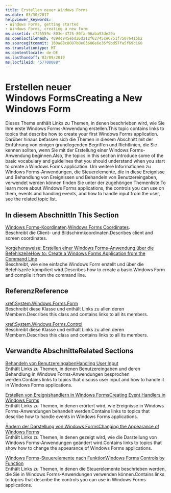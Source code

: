 ```yaml
---
title: Erstellen neuer Windows Forms
ms.date: 03/30/2017
helpviewer_keywords:
- Windows Forms, getting started
- Windows Forms, creating a new form
ms.assetid: c725559c-803e-4725-80fa-96aba93de29a
ms.openlocfilehash: 409dd945ebd26d212f62745ce6751f7507641bb2
ms.sourcegitcommit: 160a88c8087b0e63606e6e35f9bd57fa5f69c168
ms.translationtype: MT
ms.contentlocale: de-DE
ms.lasthandoff: 03/09/2019
ms.locfileid: "57708088"
---
```

# <a name="creating-a-new-windows-form"></a><span data-ttu-id="314c9-102">Erstellen neuer Windows Forms</span><span class="sxs-lookup"><span data-stu-id="314c9-102">Creating a New Windows Form</span></span>
<span data-ttu-id="314c9-103">Dieses Thema enthält Links zu Themen, in denen beschrieben wird, wie Sie Ihre erste Windows Forms-Anwendung erstellen.</span><span class="sxs-lookup"><span data-stu-id="314c9-103">This topic contains links to topics that describe how to create your first Windows Forms application.</span></span> <span data-ttu-id="314c9-104">Darüber hinaus befassen sich die Themen in diesem Abschnitt mit der Einführung von einigen grundlegenden Begriffen und Richtlinien, die Sie kennen sollten, wenn Sie mit der Erstellung einer Windows Forms-Anwendung beginnen.</span><span class="sxs-lookup"><span data-stu-id="314c9-104">Also, the topics in this section introduce some of the basic vocabulary and guidelines that you should understand when you start to create a Windows Forms application.</span></span> <span data-ttu-id="314c9-105">Um weitere Informationen zu Windows Forms-Anwendungen, die Steuerelemente, die in diese Ereignisse und Behandlung von Ereignissen und Behandeln von Benutzereingaben, verwendet werden können finden Sie unter der zugehörigen Themenliste.</span><span class="sxs-lookup"><span data-stu-id="314c9-105">To learn more about Windows Forms applications, the controls you can use on them, events and handling events, and how to handle input from the user, see the related topic list.</span></span>  
  
## <a name="in-this-section"></a><span data-ttu-id="314c9-106">In diesem Abschnitt</span><span class="sxs-lookup"><span data-stu-id="314c9-106">In This Section</span></span>  
 <span data-ttu-id="314c9-107">[Windows Forms-Koordinaten](windows-forms-coordinates.md).</span><span class="sxs-lookup"><span data-stu-id="314c9-107">[Windows Forms Coordinates](windows-forms-coordinates.md).</span></span>  
 <span data-ttu-id="314c9-108">Beschreibt die Client- und Bildschirmkoordinaten.</span><span class="sxs-lookup"><span data-stu-id="314c9-108">Describes client and screen coordinates.</span></span>  
  
 [<span data-ttu-id="314c9-109">Vorgehensweise: Erstellen einer Windows Forms-Anwendung über die Befehlszeile</span><span class="sxs-lookup"><span data-stu-id="314c9-109">How to: Create a Windows Forms Application from the Command Line</span></span>](how-to-create-a-windows-forms-application-from-the-command-line.md)  
 <span data-ttu-id="314c9-110">Beschreibt, wie eine einfache Windows Form erstellt und über die Befehlszeile kompiliert wird.</span><span class="sxs-lookup"><span data-stu-id="314c9-110">Describes how to create a basic Windows Form and compile it from the command line.</span></span>  
  
## <a name="reference"></a><span data-ttu-id="314c9-111">Referenz</span><span class="sxs-lookup"><span data-stu-id="314c9-111">Reference</span></span>  
 <xref:System.Windows.Forms.Form>  
 <span data-ttu-id="314c9-112">Beschreibt diese Klasse und enthält Links zu allen deren Membern.</span><span class="sxs-lookup"><span data-stu-id="314c9-112">Describes this class and contains links to all its members.</span></span>  
  
 <xref:System.Windows.Forms.Control>  
 <span data-ttu-id="314c9-113">Beschreibt diese Klasse und enthält Links zu allen deren Membern.</span><span class="sxs-lookup"><span data-stu-id="314c9-113">Describes this class and contains links to all its members.</span></span>  
  
## <a name="related-sections"></a><span data-ttu-id="314c9-114">Verwandte Abschnitte</span><span class="sxs-lookup"><span data-stu-id="314c9-114">Related Sections</span></span>  
 [<span data-ttu-id="314c9-115">Behandeln von Benutzereingaben</span><span class="sxs-lookup"><span data-stu-id="314c9-115">Handling User Input</span></span>](./controls/handling-user-input.md)  
 <span data-ttu-id="314c9-116">Enthält Links zu Themen, in denen Benutzereingaben und deren Behandlung in Windows Forms-Anwendungen besprochen werden.</span><span class="sxs-lookup"><span data-stu-id="314c9-116">Contains links to topics that discuss user input and how to handle it in Windows Forms applications.</span></span>  
  
 [<span data-ttu-id="314c9-117">Erstellen von Ereignishandlern in Windows Forms</span><span class="sxs-lookup"><span data-stu-id="314c9-117">Creating Event Handlers in Windows Forms</span></span>](creating-event-handlers-in-windows-forms.md)  
 <span data-ttu-id="314c9-118">Enthält Links zu Themen, in denen erörtert wird, wie Ereignisse in Windows Forms-Anwendungen behandelt werden.</span><span class="sxs-lookup"><span data-stu-id="314c9-118">Contains links to topics that describe how to handle events in Windows Forms applications.</span></span>  
  
 [<span data-ttu-id="314c9-119">Ändern der Darstellung von Windows Forms</span><span class="sxs-lookup"><span data-stu-id="314c9-119">Changing the Appearance of Windows Forms</span></span>](changing-the-appearance-of-windows-forms.md)  
 <span data-ttu-id="314c9-120">Enthält Links zu Themen, in denen gezeigt wird, wie die Darstellung von Windows Forms-Anwendungen geändert wird.</span><span class="sxs-lookup"><span data-stu-id="314c9-120">Contains links to topics that show how to change the appearance of Windows Forms applications.</span></span>  
  
 [<span data-ttu-id="314c9-121">Windows Forms-Steuerelemente nach Funktion</span><span class="sxs-lookup"><span data-stu-id="314c9-121">Windows Forms Controls by Function</span></span>](./controls/windows-forms-controls-by-function.md)  
 <span data-ttu-id="314c9-122">Enthält Links zu Themen, in denen die Steuerelemente beschrieben werden, die Sie in Windows Forms-Anwendungen verwenden können.</span><span class="sxs-lookup"><span data-stu-id="314c9-122">Contains links to topics that describe the controls you can use in Windows Forms applications.</span></span>
